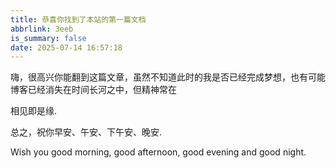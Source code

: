 ```yaml
---
title: 恭喜你找到了本站的第一篇文档
abbrlink: 3eeb
is_summary: false
date: 2025-07-14 16:57:18
---
```


嗨，很高兴你能翻到这篇文章，虽然不知道此时的我是否已经完成梦想，也有可能博客已经消失在时间长河之中，但精神常在

相见即是缘.

总之，祝你早安、午安、下午安、晚安.

Wish you good morning, good afternoon, good evening and good night.